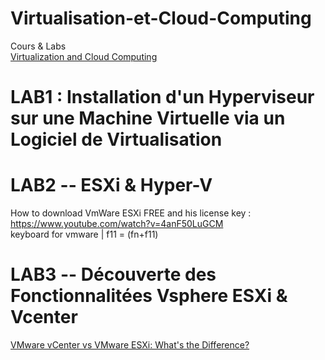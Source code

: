 # Virtualisation-et-Cloud-Computing
Cours &amp; Labs</br>
[Virtualization and Cloud Computing](https://www.youtube.com/watch?v=Jph3H1wZTKM&list=PLDW872573QAbcpQ7VSUdcm4o3tgnQYBE8)
# LAB1 : Installation d'un Hyperviseur sur une Machine Virtuelle via un Logiciel de Virtualisation

# LAB2 -- ESXi & Hyper-V
How to download VmWare ESXi FREE and his license key : https://www.youtube.com/watch?v=4anF50LuGCM </br>
 keyboard for vmware | f11 = (fn+f11)
 
# LAB3 -- Découverte des Fonctionnalitées Vsphere ESXi & Vcenter
[VMware vCenter vs VMware ESXi: What's the Difference?](https://www.youtube.com/watch?v=xArL-GzFVOQ)
